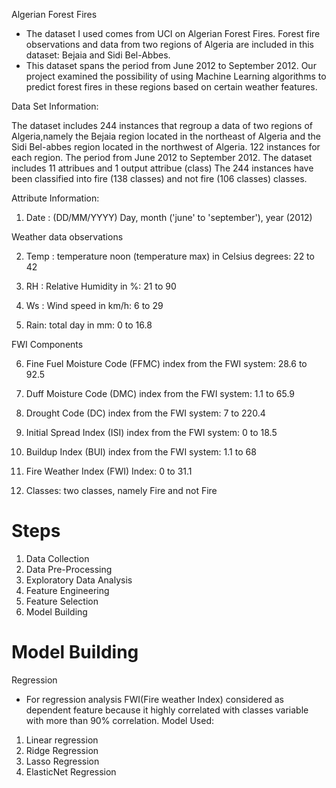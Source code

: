 Algerian Forest Fires

* The dataset I used comes from UCI on Algerian Forest Fires. Forest fire observations and data from two regions of Algeria are included in this dataset: Bejaia and Sidi Bel-Abbes.
* This dataset spans the period from June 2012 to September 2012. Our project examined the possibility of using Machine Learning algorithms to predict forest fires in these regions based on certain weather features.

Data Set Information:

The dataset includes 244 instances that regroup a data of two regions of Algeria,namely the
Bejaia region located in the northeast of Algeria and the Sidi Bel-abbes region located in the northwest of Algeria.
122 instances for each region.
The period from June 2012 to September 2012.
The dataset includes 11 attribues and 1 output attribue (class)
The 244 instances have been classified into fire (138 classes) and not fire (106 classes) classes.


Attribute Information:

1. Date : (DD/MM/YYYY) Day, month ('june' to 'september'), year (2012)

Weather data observations

2. Temp : temperature noon (temperature max) in Celsius degrees: 22 to 42

3. RH : Relative Humidity in %: 21 to 90

4. Ws : Wind speed in km/h: 6 to 29

5. Rain: total day in mm: 0 to 16.8

FWI Components

6. Fine Fuel Moisture Code (FFMC) index from the FWI system: 28.6 to 92.5

7. Duff Moisture Code (DMC) index from the FWI system: 1.1 to 65.9

8. Drought Code (DC) index from the FWI system: 7 to 220.4

9. Initial Spread Index (ISI) index from the FWI system: 0 to 18.5

10. Buildup Index (BUI) index from the FWI system: 1.1 to 68

11. Fire Weather Index (FWI) Index: 0 to 31.1

12. Classes: two classes, namely Fire and not Fire

# Steps

1. Data Collection
2. Data Pre-Processing
3. Exploratory Data Analysis
4. Feature Engineering
5. Feature Selection
6. Model Building

# Model Building

Regression

* For regression analysis FWI(Fire weather Index) considered as dependent feature because it highly correlated with classes variable with more than 90% correlation.
Model Used:

1. Linear regression
2. Ridge Regression
3. Lasso Regression
4. ElasticNet Regression
